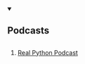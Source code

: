 <details open>
  <summary><h2>Podcasts<h2></summary>
  <ol>
    <li><a href="https://realpython.com/podcasts/rpp/" target="blank">Real Python Podcast</a></li>
  </ol>
</details>
